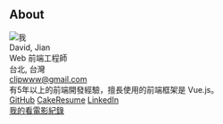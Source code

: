   <div class="text-center">
    <div><h2>About</h2></div>
    <div class="">
      <img class="w-32 rounded-full" :src="$withBase('/images/pic.png')"  alt="我" />
    </div>
    <div class="text-3xl my-2">David, Jian</div>
    <div class="text-xl">Web 前端工程師</div>
    <div class="my-1 text-sm">台北, 台灣</div>
    <div class="my-1 text-sm">
      <a href="mailto:clipwww@gmail.com">clipwww@gmail.com</a>
    </div>
    <div class="my-5">有5年以上的前端開發經驗，擅長使用的前端框架是 <span class="text-vue font-bold">Vue.js</span>。</div>
    <div>
      <a class="text-lg mx-3 no-underline" href="https://github.com/clipwww" target="_blank">GitHub<OutboundLink /></a>
      <a class="text-lg mx-3 no-underline" href="https://www.cakeresume.com/me/er-ting-jian" target="_blank">CakeResume<OutboundLink /></a>
      <a class="text-lg mx-3 no-underline" href="https://www.linkedin.com/in/davidjian/" target="_blank">LinkedIn<OutboundLink /></a>
    </div>
    <div class="mt-4">
      <a class="text-sm mx-3 no-underline" href="https://clipwww.github.io/log/#/movie" target="_blank">我的看電影紀錄<OutboundLink /></a>
    </div>
  </div>



